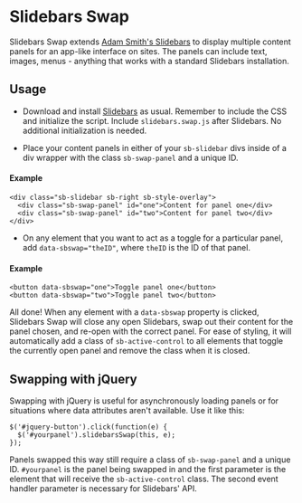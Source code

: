 # Slidebars Swap

Slidebars Swap extends [Adam Smith's Slidebars](http://plugins.adchsm.me/slidebars/) to display multiple content panels for an app-like interface on sites. The panels can include text, images, menus - anything that works with a standard Slidebars installation.

## Usage

- Download and install [Slidebars](https://github.com/adchsm/Slidebars) as usual. Remember to include the CSS and initialize the script. Include `slidebars.swap.js` after Slidebars. No additional initialization is needed.

- Place your content panels in either of your `sb-slidebar` divs inside of a div wrapper with the class `sb-swap-panel` and a unique ID.

#### Example

```
<div class="sb-slidebar sb-right sb-style-overlay">
  <div class="sb-swap-panel" id="one">Content for panel one</div>
  <div class="sb-swap-panel" id="two">Content for panel two</div>
</div>
```

- On any element that you want to act as a toggle for a particular panel, add `data-sbswap="theID"`, where `theID` is the ID of that panel.

#### Example

```
<button data-sbswap="one">Toggle panel one</button>
<button data-sbswap="two">Toggle panel two</button>
```

All done! When any element with a `data-sbswap` property is clicked, Slidebars Swap will close any open Slidebars, swap out their content for the panel chosen, and re-open with the correct panel. For ease of styling, it will automatically add a class of `sb-active-control` to all elements that toggle the currently open panel and remove the class when it is closed.

## Swapping with jQuery

Swapping with jQuery is useful for asynchronously loading panels or for situations where data attributes aren't available. Use it like this:

```  
$('#jquery-button').click(function(e) {
  $('#yourpanel').slidebarsSwap(this, e);
});
```
            
Panels swapped this way still require a class of `sb-swap-panel` and a unique ID. `#yourpanel` is the panel being swapped in and the first parameter is the element that will receive the `sb-active-control` class. The second event handler parameter is necessary for Slidebars' API.